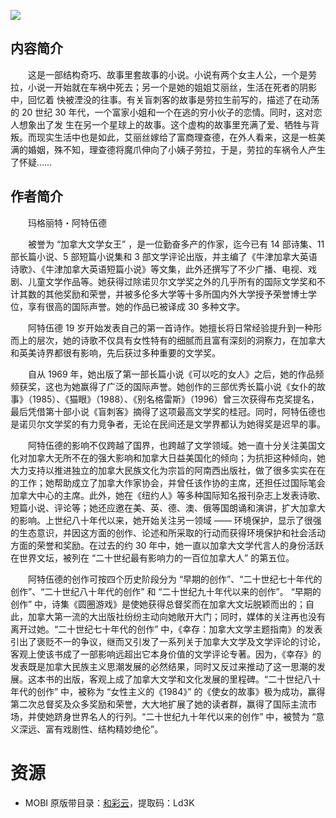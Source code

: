 ![](http://img3m3.ddimg.cn/62/5/24049043-1_u_5.jpg)

## 内容简介

　　这是一部结构奇巧、故事里套故事的小说。小说有两个女主人公，一个是劳拉，小说一开始就在车祸中死去；另一个是她的姐姐艾丽丝，生活在死者的阴影中，回忆着 快被湮没的往事。有关盲刺客的故事是劳拉生前写的，描述了在动荡的 20 世纪 30 年代，一个富家小姐和一个在逃的穷小伙子的恋情。同时，这对恋人想象出了发 生在另一个星球上的故事。这个虚构的故事里充满了爱、牺牲与背叛。而现实生活中也是如此，艾丽丝嫁给了富商理查德，在外人看来，这是一桩美满的婚姻，殊不知，理查德将魔爪伸向了小姨子劳拉，于是，劳拉的车祸令人产生了怀疑……

## 作者简介

　　玛格丽特・阿特伍德

　　被誉为 “加拿大文学女王” ，是一位勤奋多产的作家，迄今已有 14 部诗集、11 部长篇小说、5 部短篇小说集和 3 部文学评论出版，并主编了《牛津加拿大英语诗歌》、《牛津加拿大英语短篇小说》等文集，此外还撰写了不少广播、电视、戏剧、儿童文学作品等。她获得过除诺贝尔文学奖之外的几乎所有的国际文学奖和不计其数的其他奖励和荣誉，并被多伦多大学等十多所国内外大学授予荣誉博士学位，享有很高的国际声誉。她的作品已被译成 30 多种文字。

　　阿特伍德 19 岁开始发表自己的第一首诗作。她擅长将日常经验提升到一种形而上的层次，她的诗歌不仅具有女性特有的细腻而且富有深刻的洞察力，在加拿大和英美诗界都很有影响，先后获过多种重要的文学奖。

　　自从 1969 年，她出版了第一部长篇小说《可以吃的女人》之后，她的作品频频获奖，这也为她赢得了广泛的国际声誉。她创作的三部优秀长篇小说《女仆的故事》（1985）、《猫眼》（1988）、《别名格雷斯》（1996）曾三次获得布克奖提名，最后凭借第十部小说《盲刺客》摘得了这项最高文学奖的桂冠。同时，阿特伍德也是诺贝尔文学奖的有力竞争者，无论在民间还是文学界都认为她得奖是迟早的事。

　　阿特伍德的影响不仅跨越了国界，也跨越了文学领域。她一直十分关注美国文化对加拿大无所不在的强大影响和加拿大日益美国化的倾向；为抗拒这种倾向，她大力支持以推进独立的加拿大民族文化为宗旨的阿南西出版社，做了很多实实在在的工作；她帮助成立了加拿大作家协会，并曾任该作协的主席，还担任过国际笔会加拿大中心的主席。此外，她在《纽约人》等多种国际知名报刊杂志上发表诗歌、短篇小说、评论等；她还应邀在美、英、德、澳、俄等国朗诵和演讲，扩大加拿大的影响。上世纪八十年代以来，她开始关注另一领域 —— 环境保护，显示了很强的生态意识，并因这方面的创作、论述和所采取的行动而获得环境保护和社会活动方面的荣誉和奖励。在过去的约 30 年中，她一直以加拿大文学代言人的身份活跃在世界文坛，被列在 “二十世纪最有影响力的一百位加拿大人” 的第五位。

　　阿特伍德的创作可按四个历史阶段分为 “早期的创作”、“二十世纪七十年代的创作”、“二十世纪八十年代的创作” 和 “二十世纪九十年代以来的创作”。 “早期的创作” 中，诗集《圆圈游戏》是使她获得总督奖而在加拿大文坛脱颖而出的；自此，加拿大第一流的大出版社纷纷主动向她敞开大门；同时，媒体的关注再也没有离开过她。“二十世纪七十年代的创作” 中，《幸存：加拿大文学主题指南》的发表引出了褒贬不一的争议，继而又引发了一系列关于加拿大文学及文学评论的讨论，客观上使该书成了一部影响远超出它本身价值的文学评论专著。因为，《幸存》的发表既是加拿大民族主义思潮发展的必然结果，同时又反过来推动了这一思潮的发展。这本书的出版，客观上成了加拿大文学和文化发展的里程碑。“二十世纪八十年代的创作” 中，被称为 “女性主义的《1984》” 的《使女的故事》极为成功，赢得第二次总督奖及众多奖励和荣誉，大大地扩展了她的读者群，赢得了国际主流市场，并使她跻身世界名人的行列。“二十世纪九十年代以来的创作” 中，被赞为 “意义深远、富有戏剧性、结构精妙绝伦”。

# 资源

* MOBI 原版带目录：[和彩云](https://caiyun.139.com/m/i?0n5Cg7POYb5u8)，提取码：Ld3K
